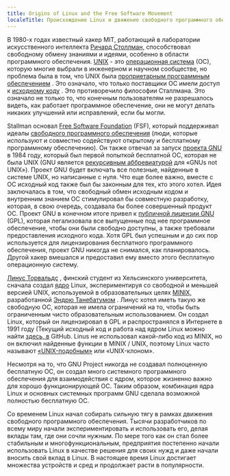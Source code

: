 ```yaml
---
title: Origins of Linux and the Free Software Movement
localeTitle: Происхождение Linux и движение свободного программного обеспечения
---
```

В 1980-х годах известный хакер MIT, работающий в лаборатории искусственного интеллекта [Ричард Столлман,](https://en.wikipedia.org/wiki/Richard_Stallman) способствовал свободному обмену знаниями и идеями, особенно в области программного обеспечения. [UNIX](https://en.wikipedia.org/wiki/Unix) - это [операционная система](https://en.wikipedia.org/wiki/Operating_system) (ОС), которую многие выбрали в инженерном и научном сообществе, но проблема была в том, что UNIX была [проприетарным программным обеспечением](https://en.wikipedia.org/wiki/Proprietary_software) . Это означало, что только поставщики ОС имели доступ к [исходному коду](https://en.wikipedia.org/wiki/Source_code) . Это противоречило философии Сталлмана. Это означало не только то, что конечным пользователям не разрешалось видеть, как работает программное обеспечение, они не могут делать никаких улучшений или исправлений, если бы могли.

Stallman основал [Free Software Foundation](https://en.wikipedia.org/wiki/Free_Software_Foundation) (FSF), который поддерживал идеалы [свободного программного обеспечения](https://en.wikipedia.org/wiki/Free_software_movement) (люди, которые используют и совместно содействуют открытому и бесплатному программному обеспечению). Он также отвечал за запуск [проекта GNU](https://en.wikipedia.org/wiki/GNU_Project) в 1984 году, который был первой попыткой бесплатной ОС, которая не была UNIX (GNU является [рекурсивным аббревиатурой](https://en.wikipedia.org/wiki/Recursive_acronym) для «GNUs not UNIX»). Проект GNU будет включать все полезные, найденные в системе UNIX, но написанные с нуля. Что еще более важно, вместе с ОС исходный код также был бы законным для тех, кто этого хотел. Идея заключалась в том, что свободный обмен исходным кодом и внутренним знанием ОС стимулировал бы совместную разработку, которая, в свою очередь, создавала бы более совершенный продукт ОС. Проект GNU в конечном итоге привел к [публичной лицензии GNU](https://en.wikipedia.org/wiki/GNU_General_Public_License) (GPL), которая легализовала все выпущенные под нее программное обеспечение, чтобы они были свободно доступны, а также требовали предоставления исходного кода. Хотя GPL был успешным и до сих пор используется для лицензирования бесплатного программного обеспечения, проект GNU никогда не снимался, как планировалось. Другой хакер вмешался и предоставил ему вместо этого бесплатную операционную систему.

[Линус Торвальдс](https://en.wikipedia.org/wiki/Linus_Torvalds) , финский студент из Хельсинского университета, сначала создал [ядро](https://en.wikipedia.org/wiki/Linux) Linux, экспериментируя со свободной и меньшей версией UNIX, используемой в образовательных целях [MINIX,](https://en.wikipedia.org/wiki/MINIX) разработанной [Эндрю Танебатумом](https://en.wikipedia.org/wiki/Andrew_S._Tanenbaum) . Линус хотел иметь такую ​​же свободную ОС, которая не имела ограничений на то, чтобы быть ограниченным чисто образовательным использованием. Он создал Linux, который он лицензировал в GPL и распространялся в Интернете в 1991 году (Текущий исходный код и работа над ядром Linux можно найти [здесь, в](https://github.com/torvalds/linux) GitHub. Linus не использовал какой-либо код из MINIX, но он включил найденные функции в MINIX / UNIX, поэтому Linux часто называют [«UNIX-подобным»](https://en.wikipedia.org/wiki/Unix-like) или «UNIX-клоном».

Несмотря на то, что GNU Project никогда не создавал полноценную бесплатную ОС, он создал много системного программного обеспечения для взаимодействия с ядром, которое жизненно важно для хорошо функционирующей ОС. Таким образом, комбинация ядра Linux и основных системных программ GNU сделала возможной полностью бесплатную ОС.

Со временем Linux начал собирать сильную тягу в рамках движения свободного программного обеспечения. Тысячи разработчиков по всему миру начали экспериментировать и использовать его, делая вклады там, где они сочли нужным. По мере того как он стал более стабильным и многофункциональным, предприятия постепенно начали использовать Linux в качестве решения для своих нужд и даже начали вносить свой вклад в Linux. В настоящее время Linux достигает множества устройств и сред и продолжает расти в популярности.